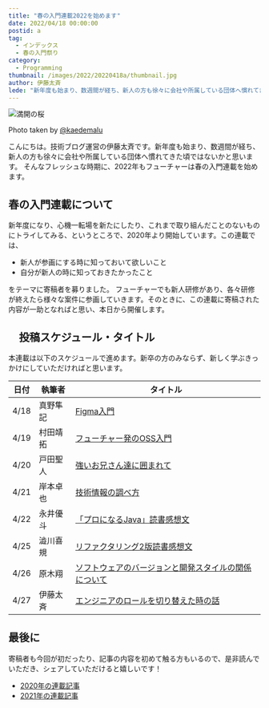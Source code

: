```yaml
---
title: "春の入門連載2022を始めます"
date: 2022/04/18 00:00:00
postid: a
tag:
  - インデックス
  - 春の入門祭り
category:
  - Programming
thumbnail: /images/2022/20220418a/thumbnail.jpg
author: 伊藤太斉
lede: "新年度も始まり、数週間が経ち、新人の方も徐々に会社や所属している団体へ慣れてきた頃ではないかと思います。そんなフレッシュな時期に、2022年もフューチャーは春の入門連載を始めます。新年度になり、心機一転場を新たにしたり、これまで取り組んだことのないものにトライしてみる、というところで、2020年より開始しています。この連載では、- 新人が参画にする時に知っておいて欲しいこと"
---
```


<img src="/images/2022/20220418a/IMG_0722.jpg" alt="満開の桜" loading="lazy">

Photo taken by [@kaedemalu](https://twitter.com/kaedemalu)

こんにちは。技術ブログ運営の伊藤太斉です。新年度も始まり、数週間が経ち、新人の方も徐々に会社や所属している団体へ慣れてきた頃ではないかと思います。
そんなフレッシュな時期に、2022年もフューチャーは春の入門連載を始めます。

## 春の入門連載について

新年度になり、心機一転場を新たにしたり、これまで取り組んだことのないものにトライしてみる、というところで、2020年より開始しています。この連載では、

- 新人が参画にする時に知っておいて欲しいこと
- 自分が新人の時に知っておきたかったこと

をテーマに寄稿者を募りました。
フューチャーでも新人研修があり、各々研修が終えたら様々な案件に参画していきます。そのときに、この連載に寄稿された内容が一助となればと思い、本日から開催します。

## 　投稿スケジュール・タイトル

本連載は以下のスケジュールで進めます。新卒の方のみならず、新しく学ぶきっかけにしていただければと思います。

| 日付 | 執筆者 | タイトル |
| ---- | ---- | ---- |
| 4/18 | 真野隼記 | [Figma入門](/articles/20220418b/) |
| 4/19 | 村田靖拓 | [フューチャー発のOSS入門](/articles/20220419a/) |
| 4/20 | 戸田聖人 | [強いお兄さん達に囲まれて](/articles/20220420a/) |
| 4/21 | 岸本卓也 | [技術情報の調べ方](/articles/20220421a/) |
| 4/22 | 永井優斗 | [「プロになるJava」読書感想文](/articles/20220422a/) |
| 4/25 | 澁川喜規 | [リファクタリング2版読書感想文](/articles/20220425a/) |
| 4/26 | 原木翔 | [ソフトウェアのバージョンと開発スタイルの関係について](/articles/20220426a/) |
| 4/27 | 伊藤太斉 | [エンジニアのロールを切り替えた時の話](/articles/20220427a/) |

## 最後に

寄稿者も今回が初だったり、記事の内容を初めて触る方もいるので、是非読んでいただき、シェアしていただけると嬉しいです！

- [2020年の連載記事](/articles/20200529/)
- [2021年の連載記事](/articles/20210414a/)
